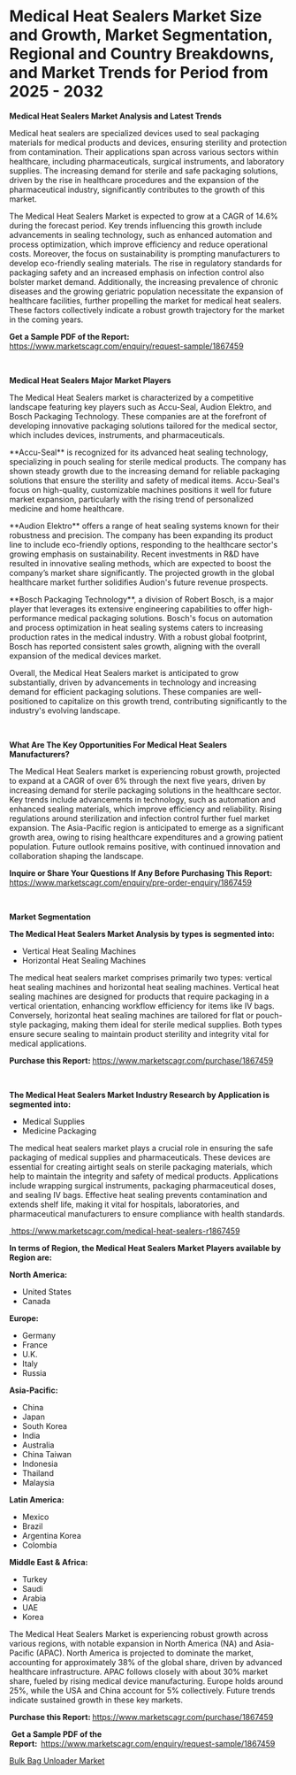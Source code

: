 <p><h1>Medical Heat Sealers Market Size and Growth, Market Segmentation, Regional and Country Breakdowns, and Market Trends for Period from 2025 -  2032</h1></p><p><strong>Medical Heat Sealers Market Analysis and Latest Trends</strong></p>
<p><p>Medical heat sealers are specialized devices used to seal packaging materials for medical products and devices, ensuring sterility and protection from contamination. Their applications span across various sectors within healthcare, including pharmaceuticals, surgical instruments, and laboratory supplies. The increasing demand for sterile and safe packaging solutions, driven by the rise in healthcare procedures and the expansion of the pharmaceutical industry, significantly contributes to the growth of this market.</p><p>The Medical Heat Sealers Market is expected to grow at a CAGR of 14.6% during the forecast period. Key trends influencing this growth include advancements in sealing technology, such as enhanced automation and process optimization, which improve efficiency and reduce operational costs. Moreover, the focus on sustainability is prompting manufacturers to develop eco-friendly sealing materials. The rise in regulatory standards for packaging safety and an increased emphasis on infection control also bolster market demand. Additionally, the increasing prevalence of chronic diseases and the growing geriatric population necessitate the expansion of healthcare facilities, further propelling the market for medical heat sealers. These factors collectively indicate a robust growth trajectory for the market in the coming years.</p></p>
<p><strong>Get a Sample PDF of the Report:&nbsp;</strong> <a href="https://www.marketscagr.com/enquiry/request-sample/1867459?utm_campaign=1905&utm_medium=2&utm_source=Github&utm_content=ia&utm_term=19022025&utm_id=medical-heat-sealers">https://www.marketscagr.com/enquiry/request-sample/1867459</a></p>
<p>&nbsp;</p>
<p><strong>Medical Heat Sealers Major Market Players</strong></p>
<p><p>The Medical Heat Sealers market is characterized by a competitive landscape featuring key players such as Accu-Seal, Audion Elektro, and Bosch Packaging Technology. These companies are at the forefront of developing innovative packaging solutions tailored for the medical sector, which includes devices, instruments, and pharmaceuticals.</p><p>**Accu-Seal** is recognized for its advanced heat sealing technology, specializing in pouch sealing for sterile medical products. The company has shown steady growth due to the increasing demand for reliable packaging solutions that ensure the sterility and safety of medical items. Accu-Seal's focus on high-quality, customizable machines positions it well for future market expansion, particularly with the rising trend of personalized medicine and home healthcare.</p><p>**Audion Elektro** offers a range of heat sealing systems known for their robustness and precision. The company has been expanding its product line to include eco-friendly options, responding to the healthcare sector's growing emphasis on sustainability. Recent investments in R&D have resulted in innovative sealing methods, which are expected to boost the company’s market share significantly. The projected growth in the global healthcare market further solidifies Audion's future revenue prospects.</p><p>**Bosch Packaging Technology**, a division of Robert Bosch, is a major player that leverages its extensive engineering capabilities to offer high-performance medical packaging solutions. Bosch's focus on automation and process optimization in heat sealing systems caters to increasing production rates in the medical industry. With a robust global footprint, Bosch has reported consistent sales growth, aligning with the overall expansion of the medical devices market.</p><p>Overall, the Medical Heat Sealers market is anticipated to grow substantially, driven by advancements in technology and increasing demand for efficient packaging solutions. These companies are well-positioned to capitalize on this growth trend, contributing significantly to the industry's evolving landscape.</p></p>
<p>&nbsp;</p>
<p><strong>What Are The Key Opportunities For Medical Heat Sealers Manufacturers?</strong></p>
<p><p>The Medical Heat Sealers market is experiencing robust growth, projected to expand at a CAGR of over 6% through the next five years, driven by increasing demand for sterile packaging solutions in the healthcare sector. Key trends include advancements in technology, such as automation and enhanced sealing materials, which improve efficiency and reliability. Rising regulations around sterilization and infection control further fuel market expansion. The Asia-Pacific region is anticipated to emerge as a significant growth area, owing to rising healthcare expenditures and a growing patient population. Future outlook remains positive, with continued innovation and collaboration shaping the landscape.</p></p>
<p><strong>Inquire or Share Your Questions If Any Before Purchasing This Report:</strong> <a href="https://www.marketscagr.com/enquiry/pre-order-enquiry/1867459?utm_campaign=1905&utm_medium=2&utm_source=Github&utm_content=ia&utm_term=19022025&utm_id=medical-heat-sealers">https://www.marketscagr.com/enquiry/pre-order-enquiry/1867459</a></p>
<p>&nbsp;</p>
<p><strong>Market Segmentation</strong></p>
<p><strong>The Medical Heat Sealers Market Analysis by types is segmented into:</strong></p>
<p><ul><li>Vertical Heat Sealing Machines</li><li>Horizontal Heat Sealing Machines</li></ul></p>
<p><p>The medical heat sealers market comprises primarily two types: vertical heat sealing machines and horizontal heat sealing machines. Vertical heat sealing machines are designed for products that require packaging in a vertical orientation, enhancing workflow efficiency for items like IV bags. Conversely, horizontal heat sealing machines are tailored for flat or pouch-style packaging, making them ideal for sterile medical supplies. Both types ensure secure sealing to maintain product sterility and integrity vital for medical applications.</p></p>
<p><strong>Purchase this Report:&nbsp;</strong><a href="https://www.marketscagr.com/purchase/1867459?utm_campaign=1905&utm_medium=2&utm_source=Github&utm_content=ia&utm_term=19022025&utm_id=medical-heat-sealers">https://www.marketscagr.com/purchase/1867459</a></p>
<p>&nbsp;</p>
<p><strong>The Medical Heat Sealers Market Industry Research by Application is segmented into:</strong></p>
<p><ul><li>Medical Supplies</li><li>Medicine Packaging</li></ul></p>
<p><p>The medical heat sealers market plays a crucial role in ensuring the safe packaging of medical supplies and pharmaceuticals. These devices are essential for creating airtight seals on sterile packaging materials, which help to maintain the integrity and safety of medical products. Applications include wrapping surgical instruments, packaging pharmaceutical doses, and sealing IV bags. Effective heat sealing prevents contamination and extends shelf life, making it vital for hospitals, laboratories, and pharmaceutical manufacturers to ensure compliance with health standards.</p></p>
<p><a href="https://www.marketscagr.com/medical-heat-sealers-r1867459?utm_campaign=1905&utm_medium=2&utm_source=Github&utm_content=ia&utm_term=19022025&utm_id=medical-heat-sealers">&nbsp;https://www.marketscagr.com/medical-heat-sealers-r1867459</a></p>
<p><strong>In terms of Region, the Medical Heat Sealers Market Players available by Region are:</strong></p>
<p>
    <p> <strong> North America: </strong>
        <ul>
            <li>United States</li>
            <li>Canada</li>
        </ul>
        </p> 
    <p> <strong> Europe: </strong>
        <ul>
            <li>Germany</li>
            <li>France</li>
            <li>U.K.</li>
            <li>Italy</li>
            <li>Russia</li>
        </ul>
        </p> 
    <p> <strong> Asia-Pacific: </strong>
        <ul>
            <li>China</li>
            <li>Japan</li>
            <li>South Korea</li>
            <li>India</li>
            <li>Australia</li>
            <li>China Taiwan</li>
            <li>Indonesia</li>
            <li>Thailand</li>
            <li>Malaysia</li>
        </ul>
        </p> 
    <p> <strong> Latin America: </strong>
        <ul>
            <li>Mexico</li>
            <li>Brazil</li>
            <li>Argentina Korea</li>
            <li>Colombia</li>
        </ul>
        </p> 
    <p> <strong> Middle East & Africa: </strong>
        <ul>
            <li>Turkey</li>
            <li>Saudi</li>
            <li>Arabia</li>
            <li>UAE</li>
            <li>Korea</li>
        </ul>
    </p>
    </p>
<p><p>The Medical Heat Sealers Market is experiencing robust growth across various regions, with notable expansion in North America (NA) and Asia-Pacific (APAC). North America is projected to dominate the market, accounting for approximately 38% of the global share, driven by advanced healthcare infrastructure. APAC follows closely with about 30% market share, fueled by rising medical device manufacturing. Europe holds around 25%, while the USA and China account for 5% collectively. Future trends indicate sustained growth in these key markets.</p></p>
<p><strong>Purchase this Report: </strong><a href="https://www.marketscagr.com/purchase/1867459?utm_campaign=1905&utm_medium=2&utm_source=Github&utm_content=ia&utm_term=19022025&utm_id=medical-heat-sealers">https://www.marketscagr.com/purchase/1867459</a></p>
<p>&nbsp;<strong>Get a Sample PDF of the Report:&nbsp;&nbsp;</strong><a href="https://www.marketscagr.com/enquiry/request-sample/1867459?utm_campaign=1905&utm_medium=2&utm_source=Github&utm_content=ia&utm_term=19022025&utm_id=medical-heat-sealers">https://www.marketscagr.com/enquiry/request-sample/1867459</a></p>
<p><strong></strong></p>
<p><p><a href="https://github.com/AshikRahman991/Market-Research-Report-List-1/blob/main/bulk-bag-unloader-market.md?utm_campaign=1905&utm_medium=2&utm_source=Github&utm_content=ia&utm_term=19022025&utm_id=medical-heat-sealers">Bulk Bag Unloader Market</a></p></p>